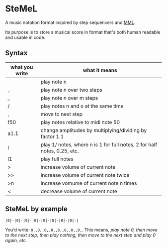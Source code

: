 # SteMeL

A music notation format inspired by step sequencers and [MML](https://en.wikipedia.org/wiki/Music_Macro_Language).

Its purpose is to store a musical score in format that's both human readable and usable in code.

## Syntax

| what you write | what it means |
| ---------------| ------------- |
| <n>            | play note n   |
| <n>_           | play note n over two steps |
| <n>_<m>        | play note n over m steps |
| <n>/<o>        | play notes n and o at the same time |
| ,              | move to next step |
| f50            | play notes relative to midi note 50 |
| a1.1           | change amplitudes by multiplying/dividing by factor 1.1 |
| l<n>           | play 1/<n> notes, where n is 1 for full notes, 2 for half notes, 0.25, etc.|
| l1             | play full notes |
| >              | increase volume of current note |
| >>             | increase volume of current note twice |
| >n             | increase vomume of current note n times |
| <              | decrease volume of current note |

## SteMeL by example

```
|0|-|0|-|0|-|0|-|0|-|0|-|0|-|0|-|
```

You'd write: `0,,0,,0,,0,,0,,0,,0,,0,`. This means, _play note 0, then move to the next step, then play nothing,
then move to the next step and play 0 again, etc._
